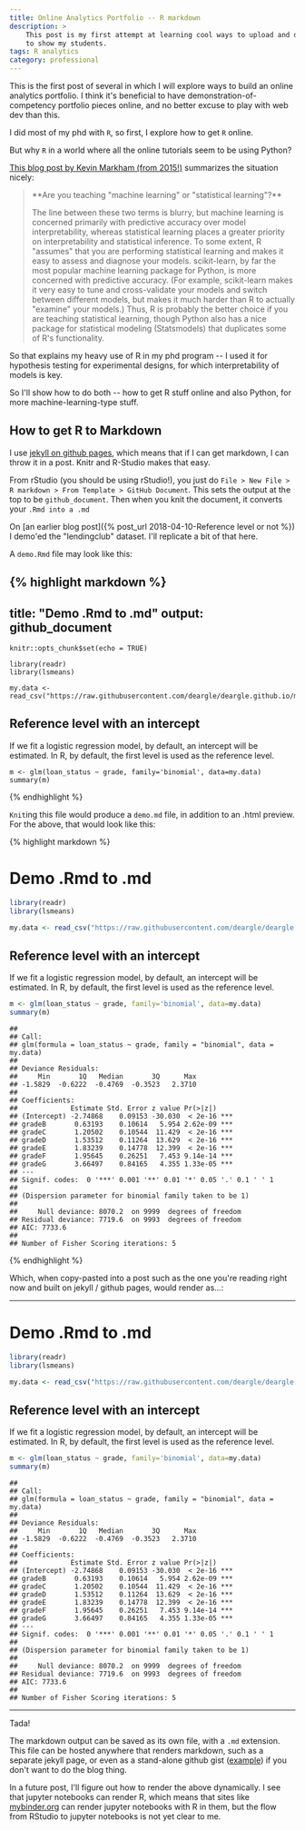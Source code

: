 ```yaml
---
title: Online Analytics Portfolio -- R markdown
description: >
    This post is my first attempt at learning cool ways to upload and displaying an online data analytics portfolio,
    to show my students.
tags: R analytics
category: professional
---
```


This is the first post of several in which I will explore ways to build an online analytics portfolio.
I think it's beneficial to have demonstration-of-competency portfolio pieces online, and
no better excuse to play with web dev than this.

I did most of my phd with `R`, so first, I explore how to get `R` online.

But why `R` in a world where all the online tutorials seem to be using Python?

[This blog post by Kevin Markham (from 2015!)](https://www.dataschool.io/python-or-r-for-data-science/) summarizes the situation nicely:

<blockquote class='blockquote' markdown='1'>
**Are you teaching "machine learning" or "statistical learning"?**

The line between these two terms is blurry, but machine learning is concerned primarily with predictive accuracy over model
interpretability, whereas statistical learning places a greater priority on interpretability and statistical inference.
To some extent, R "assumes" that you are performing statistical learning and makes it easy to assess and diagnose your models.
scikit-learn, by far the most popular machine learning package for Python, is more concerned with predictive accuracy.
(For example, scikit-learn makes it very easy to tune and cross-validate your models and switch between different models,
but makes it much harder than R to actually "examine" your models.) Thus, R is probably the better choice if you are
teaching statistical learning, though Python also has a nice package for statistical modeling (Statsmodels) that
duplicates some of R's functionality.
</blockquote>

So that explains my heavy use of R in my phd program -- I used it for hypothesis testing for experimental designs, for which interpretability of models is key.

So I'll show how to do both -- how to get R stuff online and also Python, for more machine-learning-type stuff.

## How to get R to Markdown

I use [jekyll on github pages](https://help.github.com/en/github/working-with-github-pages/setting-up-a-github-pages-site-with-jekyll), which means that if I can get markdown, I can throw it in a post.
Knitr and R-Studio makes that easy.

From rStudio (you should be using rStudio!), you just do `File > New File > R markdown > From Template > GitHub Document`. This sets the output
at the top to be `github_document`. Then when you knit the document, it converts your `.Rmd into a .md`

On [an earlier blog post]({% post_url 2018-04-10-Reference level or not %}) I demo'ed the "lendingclub" dataset. I'll replicate a bit of that here.

A `demo.Rmd` file may look like this:

{% highlight markdown %}
---
title: "Demo .Rmd to .md"
output: github_document
---

```{r setup, include=FALSE}
knitr::opts_chunk$set(echo = TRUE)
```

```{r library, message=FALSE, warning=FALSE}
library(readr)
library(lsmeans)

my.data <- read_csv("https://raw.githubusercontent.com/deargle/deargle.github.io/master/assets/data/LendingClub_2007_2014_Cleaned_Reduced_NoTargetLeak.csv")
```

## Reference level with an intercept

If we fit a logistic regression model, by default, an intercept will be estimated. In R, by default,
the first level is used as the reference level.


```{r model}
m <- glm(loan_status ~ grade, family='binomial', data=my.data)
summary(m)
```

{% endhighlight %}

`Knit`ing this file would produce a `demo.md` file, in addition to an .html preview. For the above, that would look like this:

{% highlight markdown %}

Demo .Rmd to .md
================

``` r
library(readr)
library(lsmeans)

my.data <- read_csv("https://raw.githubusercontent.com/deargle/deargle.github.io/master/assets/data/LendingClub_2007_2014_Cleaned_Reduced_NoTargetLeak.csv")
```

Reference level with an intercept
---------------------------------

If we fit a logistic regression model, by default, an intercept will be estimated. In R, by default, the first level is used as the reference level.

``` r
m <- glm(loan_status ~ grade, family='binomial', data=my.data)
summary(m)
```

    ##
    ## Call:
    ## glm(formula = loan_status ~ grade, family = "binomial", data = my.data)
    ##
    ## Deviance Residuals:
    ##     Min       1Q   Median       3Q      Max  
    ## -1.5829  -0.6222  -0.4769  -0.3523   2.3710  
    ##
    ## Coefficients:
    ##             Estimate Std. Error z value Pr(>|z|)    
    ## (Intercept) -2.74868    0.09153 -30.030  < 2e-16 ***
    ## gradeB       0.63193    0.10614   5.954 2.62e-09 ***
    ## gradeC       1.20502    0.10544  11.429  < 2e-16 ***
    ## gradeD       1.53512    0.11264  13.629  < 2e-16 ***
    ## gradeE       1.83239    0.14778  12.399  < 2e-16 ***
    ## gradeF       1.95645    0.26251   7.453 9.14e-14 ***
    ## gradeG       3.66497    0.84165   4.355 1.33e-05 ***
    ## ---
    ## Signif. codes:  0 '***' 0.001 '**' 0.01 '*' 0.05 '.' 0.1 ' ' 1
    ##
    ## (Dispersion parameter for binomial family taken to be 1)
    ##
    ##     Null deviance: 8070.2  on 9999  degrees of freedom
    ## Residual deviance: 7719.6  on 9993  degrees of freedom
    ## AIC: 7733.6
    ##
    ## Number of Fisher Scoring iterations: 5

{% endhighlight %}

Which, when copy-pasted into a post such as the one you're reading right now and built on jekyll / github pages, would render as...:

---


Demo .Rmd to .md
================

``` r
library(readr)
library(lsmeans)

my.data <- read_csv("https://raw.githubusercontent.com/deargle/deargle.github.io/master/assets/data/LendingClub_2007_2014_Cleaned_Reduced_NoTargetLeak.csv")
```

Reference level with an intercept
---------------------------------

If we fit a logistic regression model, by default, an intercept will be estimated. In R, by default, the first level is used as the reference level.

``` r
m <- glm(loan_status ~ grade, family='binomial', data=my.data)
summary(m)
```

    ##
    ## Call:
    ## glm(formula = loan_status ~ grade, family = "binomial", data = my.data)
    ##
    ## Deviance Residuals:
    ##     Min       1Q   Median       3Q      Max  
    ## -1.5829  -0.6222  -0.4769  -0.3523   2.3710  
    ##
    ## Coefficients:
    ##             Estimate Std. Error z value Pr(>|z|)    
    ## (Intercept) -2.74868    0.09153 -30.030  < 2e-16 ***
    ## gradeB       0.63193    0.10614   5.954 2.62e-09 ***
    ## gradeC       1.20502    0.10544  11.429  < 2e-16 ***
    ## gradeD       1.53512    0.11264  13.629  < 2e-16 ***
    ## gradeE       1.83239    0.14778  12.399  < 2e-16 ***
    ## gradeF       1.95645    0.26251   7.453 9.14e-14 ***
    ## gradeG       3.66497    0.84165   4.355 1.33e-05 ***
    ## ---
    ## Signif. codes:  0 '***' 0.001 '**' 0.01 '*' 0.05 '.' 0.1 ' ' 1
    ##
    ## (Dispersion parameter for binomial family taken to be 1)
    ##
    ##     Null deviance: 8070.2  on 9999  degrees of freedom
    ## Residual deviance: 7719.6  on 9993  degrees of freedom
    ## AIC: 7733.6
    ##
    ## Number of Fisher Scoring iterations: 5

---

Tada!

The markdown output can be saved as its own file, with a `.md` extension. This file can be hosted anywhere that renders markdown,
such as a separate jekyll page, or even as a stand-alone github gist ([example](https://gist.github.com/deargle/ed95ed22574d4985d4339f6aebe5969d))
if you don't want to do the blog thing.

In a future post, I'll figure out how to render the above dynamically. I see that jupyter notebooks can render R,
which means that sites like [mybinder.org](https://mybinder.org) can render jupyter notebooks with R in them, but the flow from RStudio to
jupyter notebooks is not yet clear to me.
